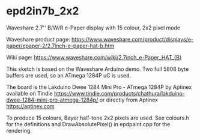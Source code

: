 # epd2in7b_2x2
Waveshare 2.7'' B/W/R e-Paper display with 15 colour, 2x2 pixel mode

Waveshare product page: https://www.waveshare.com/product/displays/e-paper/epaper-2/2.7inch-e-paper-hat-b.htm

Wiki page: https://www.waveshare.com/wiki/2.7inch_e-Paper_HAT_(B)

This sketch is based on the Waveshare Arduino demo. Two full 5808 byte buffers are used, so an ATmega 1284P uC is used.

The board is the Lakduino Dwee 1284 Mini Pro - ATmega 1284P by Aptinex available on Tindie https://www.tindie.com/products/chathura/lakduino-dwee-1284-mini-pro-atmega-1284p/ or directly from Aptinex https://aptinex.com

To produce 15 colours, Bayer half-tone 2x2 pixels are used. See colours.h for the definitions and DrawAbsolutePixel() in epdpaint.cpp for the rendering.
